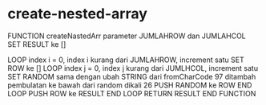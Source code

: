 # create-nested-array

FUNCTION createNastedArr parameter JUMLAHROW dan JUMLAHCOL
  SET RESULT ke []

  LOOP index i = 0, index i kurang dari JUMLAHROW, increment satu
    SET ROW ke []
    LOOP index j = 0, index j kurang dari JUMLHCOL, increment satu
      SET RANDOM sama dengan ubah STRING dari fromCharCode 97 ditambah pembulatan ke bawah dari random dikali 26
      PUSH RANDOM ke ROW
    END LOOP
    PUSH ROW ke RESULT
  END LOOP
  RETURN RESULT
END FUNCTION
